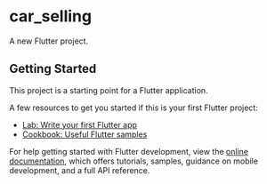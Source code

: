 # car_selling


<!-- Graduation-Project-Diploma-car_selling

Student 
1- Mohamed Ismail   status    Activities Work
2- Mostafa Mahmoud  status   Activities Work
3- Mostafa Atta     status   Not Work
4- Amal Ali         status   Not Work
5- Mayar Tahoun      status   Not Work
6- Simon            status   Not Work -->




A new Flutter project.

## Getting Started

This project is a starting point for a Flutter application.

A few resources to get you started if this is your first Flutter project:

- [Lab: Write your first Flutter app](https://docs.flutter.dev/get-started/codelab)
- [Cookbook: Useful Flutter samples](https://docs.flutter.dev/cookbook)

For help getting started with Flutter development, view the
[online documentation](https://docs.flutter.dev/), which offers tutorials,
samples, guidance on mobile development, and a full API reference.
